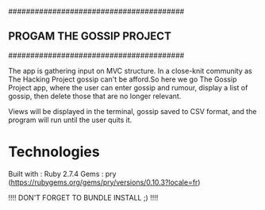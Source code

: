 ########################################

## PROGAM THE GOSSIP PROJECT

########################################

The app is gathering input on MVC structure.
In a close-knit community as The Hacking Project gossip can't be afford.So here we go The Gossip Project app, where the user can enter gossip and rumour, display a list of gossip, then delete those that are no longer relevant.

Views will be displayed in the terminal, gossip saved to CSV format, and the program will run until the user quits it.

# Technologies

Built with : Ruby 2.7.4
Gems : pry (https://rubygems.org/gems/pry/versions/0.10.3?locale=fr)


!!!! DON'T FORGET TO BUNDLE INSTALL ;) !!!!